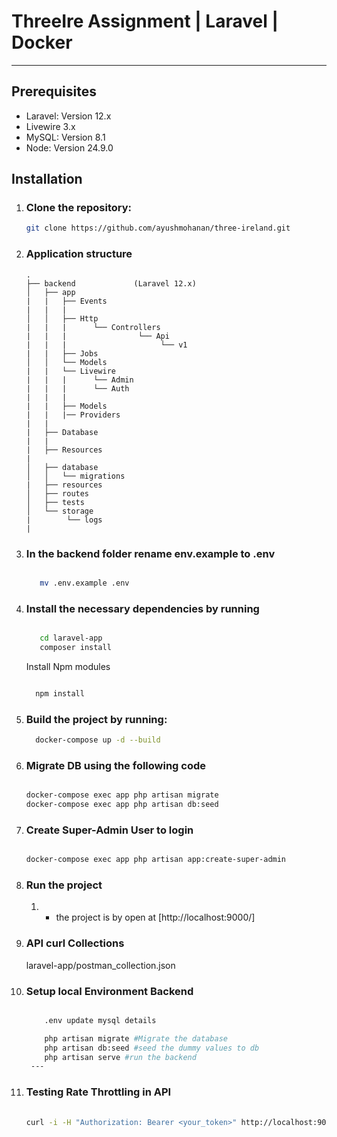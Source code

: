 # ThreeIre Assignment |  Laravel | Docker
<hr>

##  Prerequisites

- Laravel: Version 12.x
- Livewire 3.x
- MySQL: Version 8.1
- Node: Version 24.9.0

## Installation
1. ### Clone the repository:
    ```bash
    git clone https://github.com/ayushmohanan/three-ireland.git
    ```
2. ### Application structure

    ```
    .
    ├── backend             (Laravel 12.x)
    │   ├── app
    |   |   ├── Events
    |   |   |
    │   │   ├── Http
    |   |   |      └── Controllers    
    |   |   |                └── Api
    |   |   |                     └── v1
    |   |   ├── Jobs
    │   │   └── Models
    |   |   └── Livewire
    |   |   |      └── Admin    
    |   |   |      └── Auth
    |   |   |                     
    |   |   ├── Models
    |   |   |── Providers
    |   |   
    |   ├── Database
    |   |
    |   ├── Resources
    |
    │   ├── database
    │   │   └── migrations
    |   ├── resources
    │   ├── routes
    │   ├── tests
    │   └── storage
    |        └── logs
    |
   
    ```

3. ### In the backend folder rename env.example to .env
   
    ```bash
    
       mv .env.example .env
    
    ```  

4. ### Install the necessary dependencies by running

    ```bash
    
       cd laravel-app
       composer install
    
    ```

   Install Npm modules 
   
    ```bash
    
      npm install
    
   ```
 
4. ### Build the project by running:
    ```bash
      docker-compose up -d --build

5. ### Migrate DB using the following code
     ```bash

     docker-compose exec app php artisan migrate
     docker-compose exec app php artisan db:seed
     
     ```
6. ### Create Super-Admin User to login 
     ```bash

    docker-compose exec app php artisan app:create-super-admin
     
     ```

7. ### Run the project

    1. - the project is by open at  [http://localhost:9000/]

8. ### API curl Collections

    laravel-app/postman_collection.json

9. ### Setup local Environment Backend

   ```bash
   
       .env update mysql details
   
       php artisan migrate #Migrate the database
       php artisan db:seed #seed the dummy values to db
       php artisan serve #run the backend    
    ---
10. ### Testing Rate Throttling in API

    ```bash
       
    curl -i -H "Authorization: Bearer <your_token>" http://localhost:9000/api/v1/products

    ```





